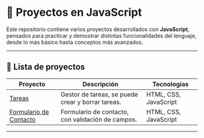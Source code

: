 # 📂 Proyectos en JavaScript

Este repositorio contiene varios proyectos desarrollados con **JavaScript**, pensados para practicar y demostrar distintas funcionalidades del lenguaje, desde lo más básico hasta conceptos más avanzados.

---

## 📑 Lista de proyectos

| Proyecto | Descripción | Tecnologías |
|----------|-------------|-------------|
| [Tareas](./Tareas) | Gestor de tareas, se puede crear y borrar tareas. | HTML, CSS, JavaScript |
| [Formulario de Contacto](./Formulario_de_Contacto) | Formulario de contacto, con validación de campos. | HTML, CSS, JavaScript |
---


